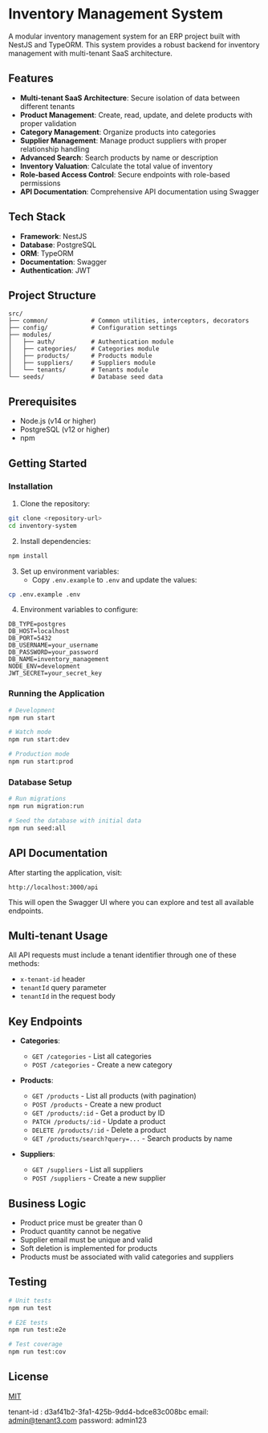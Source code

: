 # Inventory Management System

A modular inventory management system for an ERP project built with NestJS and TypeORM. This system provides a robust backend for inventory management with multi-tenant SaaS architecture.

## Features

- **Multi-tenant SaaS Architecture**: Secure isolation of data between different tenants
- **Product Management**: Create, read, update, and delete products with proper validation
- **Category Management**: Organize products into categories
- **Supplier Management**: Manage product suppliers with proper relationship handling
- **Advanced Search**: Search products by name or description
- **Inventory Valuation**: Calculate the total value of inventory
- **Role-based Access Control**: Secure endpoints with role-based permissions
- **API Documentation**: Comprehensive API documentation using Swagger

## Tech Stack

- **Framework**: NestJS
- **Database**: PostgreSQL
- **ORM**: TypeORM
- **Documentation**: Swagger
- **Authentication**: JWT

## Project Structure

```
src/
├── common/            # Common utilities, interceptors, decorators
├── config/            # Configuration settings
├── modules/
│   ├── auth/          # Authentication module
│   ├── categories/    # Categories module
│   ├── products/      # Products module
│   ├── suppliers/     # Suppliers module
│   └── tenants/       # Tenants module
└── seeds/             # Database seed data
```

## Prerequisites

- Node.js (v14 or higher)
- PostgreSQL (v12 or higher)
- npm

## Getting Started

### Installation

1. Clone the repository:
```bash
git clone <repository-url>
cd inventory-system
```

2. Install dependencies:
```bash
npm install
```

3. Set up environment variables:
   - Copy `.env.example` to `.env` and update the values:
```bash
cp .env.example .env
```

4. Environment variables to configure:
```
DB_TYPE=postgres
DB_HOST=localhost
DB_PORT=5432
DB_USERNAME=your_username
DB_PASSWORD=your_password
DB_NAME=inventory_management
NODE_ENV=development
JWT_SECRET=your_secret_key
```

### Running the Application

```bash
# Development
npm run start

# Watch mode
npm run start:dev

# Production mode
npm run start:prod
```

### Database Setup

```bash
# Run migrations
npm run migration:run

# Seed the database with initial data
npm run seed:all
```

## API Documentation

After starting the application, visit:
```
http://localhost:3000/api
```

This will open the Swagger UI where you can explore and test all available endpoints.

## Multi-tenant Usage

All API requests must include a tenant identifier through one of these methods:
- `x-tenant-id` header
- `tenantId` query parameter
- `tenantId` in the request body

## Key Endpoints

- **Categories**:
  - `GET /categories` - List all categories
  - `POST /categories` - Create a new category

- **Products**:
  - `GET /products` - List all products (with pagination)
  - `POST /products` - Create a new product
  - `GET /products/:id` - Get a product by ID
  - `PATCH /products/:id` - Update a product
  - `DELETE /products/:id` - Delete a product
  - `GET /products/search?query=...` - Search products by name

- **Suppliers**:
  - `GET /suppliers` - List all suppliers
  - `POST /suppliers` - Create a new supplier

## Business Logic

- Product price must be greater than 0
- Product quantity cannot be negative
- Supplier email must be unique and valid
- Soft deletion is implemented for products
- Products must be associated with valid categories and suppliers

## Testing

```bash
# Unit tests
npm run test

# E2E tests
npm run test:e2e

# Test coverage
npm run test:cov
```

## License

[MIT](LICENSE)


tenant-id : d3af41b2-3fa1-425b-9dd4-bdce83c008bc
email: admin@tenant3.com
password: admin123